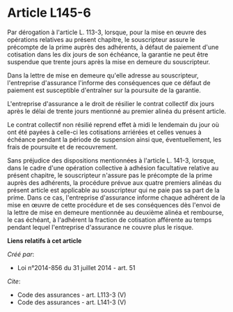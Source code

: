 # Article L145-6

Par dérogation à l'article L. 113-3, lorsque, pour la mise en œuvre des opérations relatives au présent chapitre, le
souscripteur assure le précompte de la prime auprès des adhérents, à défaut de paiement d'une cotisation dans les dix jours
de son échéance, la garantie ne peut être suspendue que trente jours après la mise en demeure du souscripteur. 

Dans la lettre de mise en demeure qu'elle adresse au souscripteur, l'entreprise d'assurance l'informe des conséquences que ce
défaut de paiement est susceptible d'entraîner sur la poursuite de la garantie. 

L'entreprise d'assurance a le droit de résilier le contrat collectif dix jours après le délai de trente jours mentionné au
premier alinéa du présent article. 

Le contrat collectif non résilié reprend effet à midi le lendemain du jour où ont été payées à celle-ci les cotisations
arriérées et celles venues à échéance pendant la période de suspension ainsi que, éventuellement, les frais de poursuite et
de recouvrement. 

Sans préjudice des dispositions mentionnées à l'article L. 141-3, lorsque, dans le cadre d'une opération collective à
adhésion facultative relative au présent chapitre, le souscripteur n'assure pas le précompte de la prime auprès des
adhérents, la procédure prévue aux quatre premiers alinéas du présent article est applicable au souscripteur qui ne paie pas
sa part de la prime. Dans ce cas, l'entreprise d'assurance informe chaque adhérent de la mise en œuvre de cette procédure et
de ses conséquences dès l'envoi de la lettre de mise en demeure mentionnée au deuxième alinéa et rembourse, le cas échéant, à
l'adhérent la fraction de cotisation afférente au temps pendant lequel l'entreprise d'assurance ne couvre plus le risque.

**Liens relatifs à cet article**

_Créé par_:

  - Loi n°2014-856 du 31 juillet 2014 - art. 51

_Cite_:

  - Code des assurances - art. L113-3 (V)
  - Code des assurances - art. L141-3 (V)
